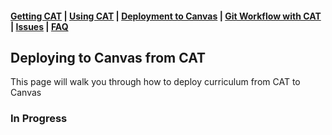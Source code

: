 #### [Getting CAT](getting-started.md) | [Using CAT](using-cat.md) | [Deployment to Canvas](deployments.md) | [Git Workflow with CAT](git-workflow.md) | [Issues](cat-issues.md) | [FAQ](faq.md)

## Deploying to Canvas from CAT

This page will walk you through how to deploy curriculum from CAT to Canvas

### In Progress